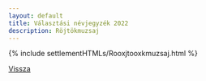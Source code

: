 ```yaml
---
layout: default
title: Választási névjegyzék 2022
description: Röjtökmuzsaj
---
```


{% include settlementHTMLs/Rooxjtooxkmuzsaj.html %}

[Vissza](./)